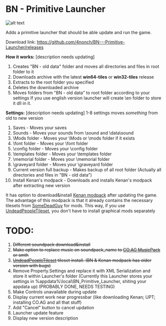 # BN - Primitive Launcher
![alt text](https://i.ibb.co/k8rvP7h/1.png)

Adds a primitive launcher that should be able update and run the game.

Download link: https://github.com/4nonch/BN---Primitive-Launcher/releases

**How it works:** [description needs updating]
1. Creates "BN - old data" folder and moves all directories and files in root folder to it
2. Downloads archive with the latest **win64-tiles** or **win32-tiles** release 
3. Extracts to the root folder you specified
4. Deletes the downloaded archive
5. Moves folders from "BN - old data" to root folder according to your settings
If you use english version launcher will create \en folder to store it dll in it.

**Settings:** [description needs updating]
1-8 settings moves *something* from old to new version
1. Saves - Moves your saves
2. Sounds - Moves your sounds from \sound and \data\sound
3. \Mods folder - Moves your \Mods or \mods folder if it exists
4. \font folder - Moves your \font folder
5. \config folder - Moves your \config folder
6. \templates folder - Moves your \templates folder
7. \memorial folder - Moves your \memorial folder
8. \graveyard folder - Moves your \graveyard folder
9. Current version full backup - Makes backup of all root folder (Actually all directories and files in "BN - old data")
10. Install Kenan's modpack - Downloads and installs Kenan's modpack after extracting new version

It has option to download&install [Kenan modpack](https://github.com/Kenan2000/Bright-Nights-Kenan-Mod-Pack) after updating the game.
The advantage of this modpack is that it already contains the necessary tilesets from [SomeDeadGuy](https://github.com/SomeDeadGuy) for mods.
This way, if you use [UndeadPeopleTileset](https://github.com/SomeDeadGuy/UndeadPeopleTileset), you don't have to install graphical mods separately

# TODO:
1. ~~Different soundpack download&install~~
2. ~~Make option to replace music on soundpack_name to [CO.AG MusicPack](https://discourse.cataclysmdda.org/t/musicpack-co-ag-musicpack-redux-11-dec-2019/18992) or smth~~
3. ~~[UndeadPeopleTileset](https://github.com/SomeDeadGuy/UndeadPeopleTileset) tileset install. (BN & Kenan modpack has older version with bugs)~~
4. Remove Property.Settings and replace it with XML Serialization and store it within Launcher's folder (Currently this Launcher stores your settings in %appdata%\local\BN_Primitive_Launcher\, shiting your appdata up) (PROBABLY DONE, NEEDS TESTING)
5. Make Controls unavailable during update
6. Display current work near progressbar (like downloading Kenan; UPT; installing CO.AG and all that stuff)
7. Add "Cancel" button to cancel updation
8. Launcher update feature 
9. Display new version description
